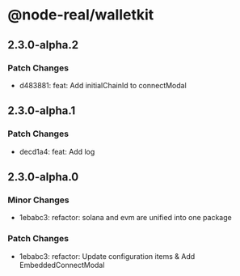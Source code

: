 # @node-real/walletkit

## 2.3.0-alpha.2

### Patch Changes

- d483881: feat: Add initialChainId to connectModal

## 2.3.0-alpha.1

### Patch Changes

- decd1a4: feat: Add log

## 2.3.0-alpha.0

### Minor Changes

- 1ebabc3: refactor: solana and evm are unified into one package

### Patch Changes

- 1ebabc3: refactor: Update configuration items & Add EmbeddedConnectModal
